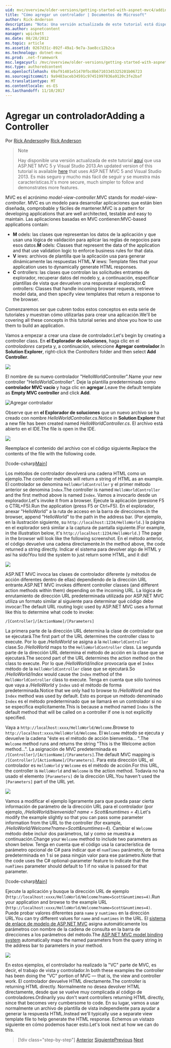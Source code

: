 ```yaml
---
uid: mvc/overview/older-versions/getting-started-with-aspnet-mvc4/adding-a-controller
title: "Cómo agregar un controlador | Documentos de Microsoft"
author: Rick-Anderson
description: "Nota: Una versión actualizada de este tutorial está disponible aquí que usa ASP.NET MVC 5 y Visual Studio 2013. Es más seguro y mucho más fácil de seguir y demostraciones..."
ms.author: aspnetcontent
manager: wpickett
ms.date: 08/28/2012
ms.topic: article
ms.assetid: 0267d31c-892f-49a1-9e7a-3ae8cc12b2ca
ms.technology: dotnet-mvc
ms.prod: .net-framework
msc.legacyurl: /mvc/overview/older-versions/getting-started-with-aspnet-mvc4/adding-a-controller
msc.type: authoredcontent
ms.openlocfilehash: 69af91401e51470fbc0b67103345325201b06723
ms.sourcegitcommit: 9a9483aceb34591c97451997036a9120c3fe2baf
ms.translationtype: MT
ms.contentlocale: es-ES
ms.lasthandoff: 11/10/2017
---
```

<a name="adding-a-controller"></a><span data-ttu-id="da80a-104">Agregar un controlador</span><span class="sxs-lookup"><span data-stu-id="da80a-104">Adding a Controller</span></span>
====================
<span data-ttu-id="da80a-105">Por [Rick Anderson](https://github.com/Rick-Anderson)</span><span class="sxs-lookup"><span data-stu-id="da80a-105">by [Rick Anderson](https://github.com/Rick-Anderson)</span></span>

> > [!NOTE]
> > <span data-ttu-id="da80a-106">Hay disponible una versión actualizada de este tutorial [aquí](../../getting-started/introduction/getting-started.md) que usa ASP.NET MVC 5 y Visual Studio 2013.</span><span class="sxs-lookup"><span data-stu-id="da80a-106">An updated version of this tutorial is available [here](../../getting-started/introduction/getting-started.md) that uses ASP.NET MVC 5 and Visual Studio 2013.</span></span> <span data-ttu-id="da80a-107">Es más seguro y mucho más fácil de seguir y se muestra más características.</span><span class="sxs-lookup"><span data-stu-id="da80a-107">It's more secure, much simpler to follow and demonstrates more features.</span></span>


<span data-ttu-id="da80a-108">MVC es el acrónimo *model-view-controller*.</span><span class="sxs-lookup"><span data-stu-id="da80a-108">MVC stands for *model-view-controller*.</span></span> <span data-ttu-id="da80a-109">MVC es un modelo para desarrollar aplicaciones que están bien diseñada, comprobable y fáciles de mantener.</span><span class="sxs-lookup"><span data-stu-id="da80a-109">MVC is a pattern for developing applications that are well architected, testable and easy to maintain.</span></span> <span data-ttu-id="da80a-110">Las aplicaciones basadas en MVC contienen:</span><span class="sxs-lookup"><span data-stu-id="da80a-110">MVC-based applications contain:</span></span>

- <span data-ttu-id="da80a-111">**M** odels: las clases que representan los datos de la aplicación y que usan una lógica de validación para aplicar las reglas de negocios para esos datos.</span><span class="sxs-lookup"><span data-stu-id="da80a-111">**M** odels: Classes that represent the data of the application and that use validation logic to enforce business rules for that data.</span></span>
- <span data-ttu-id="da80a-112">**V** iews: archivos de plantilla que la aplicación usa para generar dinámicamente las respuestas HTML.</span><span class="sxs-lookup"><span data-stu-id="da80a-112">**V** iews: Template files that your application uses to dynamically generate HTML responses.</span></span>
- <span data-ttu-id="da80a-113">**C** ontrollers: las clases que controlan las solicitudes entrantes de explorador, recuperar datos del modelo y, a continuación, especificar plantillas de vista que devuelven una respuesta al explorador.</span><span class="sxs-lookup"><span data-stu-id="da80a-113">**C** ontrollers: Classes that handle incoming browser requests, retrieve model data, and then specify view templates that return a response to the browser.</span></span>

<span data-ttu-id="da80a-114">Comenzaremos ser que cubren todos estos conceptos en esta serie de tutoriales y muestran cómo utilizarlas para crear una aplicación.</span><span class="sxs-lookup"><span data-stu-id="da80a-114">We'll be covering all these concepts in this tutorial series and show you how to use them to build an application.</span></span>

<span data-ttu-id="da80a-115">Vamos a empezar a crear una clase de controlador.</span><span class="sxs-lookup"><span data-stu-id="da80a-115">Let's begin by creating a controller class.</span></span> <span data-ttu-id="da80a-116">En **el Explorador de soluciones**, haga clic en el *controladores* carpeta y, a continuación, seleccione **Agregar controlador**.</span><span class="sxs-lookup"><span data-stu-id="da80a-116">In **Solution Explorer**, right-click the *Controllers* folder and then select **Add Controller**.</span></span>

![](adding-a-controller/_static/image1.png)

<span data-ttu-id="da80a-117">El nombre de su nuevo controlador &quot;HelloWorldController&quot;.</span><span class="sxs-lookup"><span data-stu-id="da80a-117">Name your new controller &quot;HelloWorldController&quot;.</span></span> <span data-ttu-id="da80a-118">Deje la plantilla predeterminada como **controlador MVC vacío** y haga clic en **agregar**.</span><span class="sxs-lookup"><span data-stu-id="da80a-118">Leave the default template as **Empty MVC controller** and click **Add**.</span></span>

![Agregar controlador](adding-a-controller/_static/image2.png)

<span data-ttu-id="da80a-120">Observe que en **el Explorador de soluciones** que un nuevo archivo se ha creado con nombre *HelloWorldController.cs*.</span><span class="sxs-lookup"><span data-stu-id="da80a-120">Notice in **Solution Explorer** that a new file has been created named *HelloWorldController.cs*.</span></span> <span data-ttu-id="da80a-121">El archivo está abierto en el IDE.</span><span class="sxs-lookup"><span data-stu-id="da80a-121">The file is open in the IDE.</span></span>

![](adding-a-controller/_static/image3.png)

<span data-ttu-id="da80a-122">Reemplace el contenido del archivo con el código siguiente.</span><span class="sxs-lookup"><span data-stu-id="da80a-122">Replace the contents of the file with the following code.</span></span>

[!code-csharp[Main](adding-a-controller/samples/sample1.cs)]

<span data-ttu-id="da80a-123">Los métodos de controlador devolverá una cadena HTML como un ejemplo.</span><span class="sxs-lookup"><span data-stu-id="da80a-123">The controller methods will return a string of HTML as an example.</span></span> <span data-ttu-id="da80a-124">El controlador se denomina `HelloWorldController` y el primer método anterior se denomina `Index`.</span><span class="sxs-lookup"><span data-stu-id="da80a-124">The controller is named `HelloWorldController` and the first method above is named `Index`.</span></span> <span data-ttu-id="da80a-125">Vamos a invocarlo desde un explorador.</span><span class="sxs-lookup"><span data-stu-id="da80a-125">Let's invoke it from a browser.</span></span> <span data-ttu-id="da80a-126">Ejecute la aplicación (presione F5 o CTRL+F5).</span><span class="sxs-lookup"><span data-stu-id="da80a-126">Run the application (press F5 or Ctrl+F5).</span></span> <span data-ttu-id="da80a-127">En el explorador, anexar &quot;HelloWorld&quot; a la ruta de acceso en la barra de direcciones.</span><span class="sxs-lookup"><span data-stu-id="da80a-127">In the browser, append &quot;HelloWorld&quot; to the path in the address bar.</span></span> <span data-ttu-id="da80a-128">(Por ejemplo, en la ilustración siguiente, su `http://localhost:1234/HelloWorld.`) la página en el explorador será similar a la captura de pantalla siguiente.</span><span class="sxs-lookup"><span data-stu-id="da80a-128">(For example, in the illustration below, it's `http://localhost:1234/HelloWorld.`) The page in the browser will look like the following screenshot.</span></span> <span data-ttu-id="da80a-129">En el método anterior, el código devuelve una cadena directamente.</span><span class="sxs-lookup"><span data-stu-id="da80a-129">In the method above, the code returned a string directly.</span></span> <span data-ttu-id="da80a-130">Indicar el sistema para devolver algo de HTML y así ha sido!</span><span class="sxs-lookup"><span data-stu-id="da80a-130">You told the system to just return some HTML, and it did!</span></span>

![](adding-a-controller/_static/image4.png)

<span data-ttu-id="da80a-131">ASP.NET MVC invoca las clases de controlador diferente (y métodos de acción diferentes dentro de ellas) dependiendo de la dirección URL entrante.</span><span class="sxs-lookup"><span data-stu-id="da80a-131">ASP.NET MVC invokes different controller classes (and different action methods within them) depending on the incoming URL.</span></span> <span data-ttu-id="da80a-132">La lógica de enrutamiento de dirección URL predeterminada utilizada por ASP.NET MVC utiliza un formato similar al siguiente para determinar qué código debe invocar:</span><span class="sxs-lookup"><span data-stu-id="da80a-132">The default URL routing logic used by ASP.NET MVC uses a format like this to determine what code to invoke:</span></span>

`/[Controller]/[ActionName]/[Parameters]`

<span data-ttu-id="da80a-133">La primera parte de la dirección URL determina la clase de controlador que se ejecutará.</span><span class="sxs-lookup"><span data-stu-id="da80a-133">The first part of the URL determines the controller class to execute.</span></span> <span data-ttu-id="da80a-134">Por lo que */HelloWorld* se asigna a la `HelloWorldController` clase.</span><span class="sxs-lookup"><span data-stu-id="da80a-134">So */HelloWorld* maps to the `HelloWorldController` class.</span></span> <span data-ttu-id="da80a-135">La segunda parte de la dirección URL determina el método de acción en la clase que se ejecutará.</span><span class="sxs-lookup"><span data-stu-id="da80a-135">The second part of the URL determines the action method on the class to execute.</span></span> <span data-ttu-id="da80a-136">Por lo que */HelloWorld/índice* provocaría que el `Index` método de la `HelloWorldController` clase que se ejecutará.</span><span class="sxs-lookup"><span data-stu-id="da80a-136">So */HelloWorld/Index* would cause the `Index` method of the `HelloWorldController` class to execute.</span></span> <span data-ttu-id="da80a-137">Tenga en cuenta que sólo tuvimos que vaya a */HelloWorld* y `Index` usó el método de forma predeterminada.</span><span class="sxs-lookup"><span data-stu-id="da80a-137">Notice that we only had to browse to */HelloWorld* and the `Index` method was used by default.</span></span> <span data-ttu-id="da80a-138">Esto es porque un método denominado `Index` es el método predeterminado que se llamará en un controlador si no se especifica explícitamente.</span><span class="sxs-lookup"><span data-stu-id="da80a-138">This is because a method named `Index` is the default method that will be called on a controller if one is not explicitly specified.</span></span>

<span data-ttu-id="da80a-139">Vaya a `http://localhost:xxxx/HelloWorld/Welcome`.</span><span class="sxs-lookup"><span data-stu-id="da80a-139">Browse to `http://localhost:xxxx/HelloWorld/Welcome`.</span></span> <span data-ttu-id="da80a-140">El `Welcome` método se ejecuta y devuelve la cadena &quot;éste es el método de acción bienvenida... &quot;.</span><span class="sxs-lookup"><span data-stu-id="da80a-140">The `Welcome` method runs and returns the string &quot;This is the Welcome action method...&quot;.</span></span> <span data-ttu-id="da80a-141">La asignación de MVC predeterminada es `/[Controller]/[ActionName]/[Parameters]`.</span><span class="sxs-lookup"><span data-stu-id="da80a-141">The default MVC mapping is `/[Controller]/[ActionName]/[Parameters]`.</span></span> <span data-ttu-id="da80a-142">Para esta dirección URL, el controlador es `HelloWorld` y `Welcome` es el método de acción.</span><span class="sxs-lookup"><span data-stu-id="da80a-142">For this URL, the controller is `HelloWorld` and `Welcome` is the action method.</span></span> <span data-ttu-id="da80a-143">Todavía no ha usado el elemento `[Parameters]` de la dirección URL.</span><span class="sxs-lookup"><span data-stu-id="da80a-143">You haven't used the `[Parameters]` part of the URL yet.</span></span>

![](adding-a-controller/_static/image5.png)

<span data-ttu-id="da80a-144">Vamos a modificar el ejemplo ligeramente para que pueda pasar cierta información de parámetro de la dirección URL para el controlador (por ejemplo, */HelloWorld/bienvenida? name = Scott&amp;numtimes = 4*).</span><span class="sxs-lookup"><span data-stu-id="da80a-144">Let's modify the example slightly so that you can pass some parameter information from the URL to the controller (for example, */HelloWorld/Welcome?name=Scott&amp;numtimes=4*).</span></span> <span data-ttu-id="da80a-145">Cambiar el `Welcome` método debe incluir dos parámetros, tal y como se muestra a continuación.</span><span class="sxs-lookup"><span data-stu-id="da80a-145">Change your `Welcome` method to include two parameters as shown below.</span></span> <span data-ttu-id="da80a-146">Tenga en cuenta que el código usa la característica de parámetro opcional de C# para indicar que el `numTimes` parámetro, de forma predeterminada en 1 si se pasa ningún valor para ese parámetro.</span><span class="sxs-lookup"><span data-stu-id="da80a-146">Note that the code uses the C# optional-parameter feature to indicate that the `numTimes` parameter should default to 1 if no value is passed for that parameter.</span></span>

[!code-csharp[Main](adding-a-controller/samples/sample2.cs)]

<span data-ttu-id="da80a-147">Ejecute la aplicación y busque la dirección URL de ejemplo (`http://localhost:xxxx/HelloWorld/Welcome?name=Scott&numtimes=4)`.</span><span class="sxs-lookup"><span data-stu-id="da80a-147">Run your application and browse to the example URL (`http://localhost:xxxx/HelloWorld/Welcome?name=Scott&numtimes=4)`.</span></span> <span data-ttu-id="da80a-148">Puede probar valores diferentes para `name` y `numtimes` en la dirección URL.</span><span class="sxs-lookup"><span data-stu-id="da80a-148">You can try different values for `name` and `numtimes` in the URL.</span></span> <span data-ttu-id="da80a-149">El [sistema de enlace de modelo de ASP.NET MVC](http://odetocode.com/Blogs/scott/archive/2009/04/27/6-tips-for-asp-net-mvc-model-binding.aspx) asigna automáticamente los parámetros con nombre de la cadena de consulta en la barra de direcciones a los parámetros del método.</span><span class="sxs-lookup"><span data-stu-id="da80a-149">The [ASP.NET MVC model binding system](http://odetocode.com/Blogs/scott/archive/2009/04/27/6-tips-for-asp-net-mvc-model-binding.aspx) automatically maps the named parameters from the query string in the address bar to parameters in your method.</span></span>

![](adding-a-controller/_static/image6.png)

<span data-ttu-id="da80a-150">En estos ejemplos, el controlador ha realizado la &quot;VC&quot; parte de MVC, es decir, el trabajo de vista y controlador.</span><span class="sxs-lookup"><span data-stu-id="da80a-150">In both these examples the controller has been doing the &quot;VC&quot; portion of MVC — that is, the view and controller work.</span></span> <span data-ttu-id="da80a-151">El controlador devuelve HTML directamente.</span><span class="sxs-lookup"><span data-stu-id="da80a-151">The controller is returning HTML directly.</span></span> <span data-ttu-id="da80a-152">Normalmente no desea devolver HTML directamente, desde que se vuelve muy complicada al código de controladores.</span><span class="sxs-lookup"><span data-stu-id="da80a-152">Ordinarily you don't want controllers returning HTML directly, since that becomes very cumbersome to code.</span></span> <span data-ttu-id="da80a-153">En su lugar, vamos a usar normalmente un archivo de plantilla de vista independiente para ayudar a generar la respuesta HTML.</span><span class="sxs-lookup"><span data-stu-id="da80a-153">Instead we'll typically use a separate view template file to help generate the HTML response.</span></span> <span data-ttu-id="da80a-154">Echemos un vistazo siguiente en cómo podemos hacer esto.</span><span class="sxs-lookup"><span data-stu-id="da80a-154">Let's look next at how we can do this.</span></span>

>[!div class="step-by-step"]
<span data-ttu-id="da80a-155">[Anterior](intro-to-aspnet-mvc-4.md)
[Siguiente](adding-a-view.md)</span><span class="sxs-lookup"><span data-stu-id="da80a-155">[Previous](intro-to-aspnet-mvc-4.md)
[Next](adding-a-view.md)</span></span>
